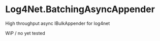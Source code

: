 # Log4Net.BatchingAsyncAppender
High throughput async IBulkAppender for log4net

WiP / no yet tested

